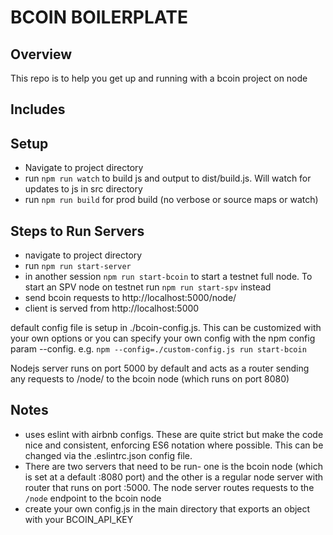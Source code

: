 # BCOIN BOILERPLATE
## Overview
This repo is to help you get up and running with a bcoin project on node

## Includes

## Setup
* Navigate to project directory
* run `npm run watch` to build js and output to dist/build.js. Will watch for updates to js in src directory
* run `npm run build` for prod build (no verbose or source maps or watch)

## Steps to Run Servers
* navigate to project directory
* run `npm run start-server`
* in another session `npm run start-bcoin` to start a testnet full node. To start an SPV node on testnet run `npm run start-spv` instead
* send bcoin requests to http://localhost:5000/node/
* client is served from http://localhost:5000

default config file is setup in ./bcoin-config.js. This can be customized with your own options or you can specify your own config with the npm config param --config. e.g. `npm --config=./custom-config.js run start-bcoin`


Nodejs server runs on port 5000 by default and acts as a router sending any requests to /node/ to the bcoin node (which runs on port 8080)

## Notes
* uses eslint with airbnb configs. These are quite strict but make the code nice and consistent, enforcing ES6 notation where possible. This can be changed via the .eslintrc.json config file.
* There are two servers that need to be run- one is the bcoin node (which is set at a default :8080 port) and the other is a regular node server with router that runs on port :5000. The node server routes requests to the `/node` endpoint to the bcoin node
* create your own config.js in the main directory that exports an object with your BCOIN_API_KEY

